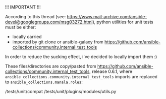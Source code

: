 !!! IMPORTANT !!!

According to this thread (see: https://www.mail-archive.com/ansible-devel@googlegroups.com/msg03272.html),
python utilities for unit tests must be either:
- locally carried
- imported by git clone or ansible-galaxy from https://github.com/ansible-collections/community.internal_test_tools

In order to reduce the sucking effect, i've decided to locally import them :)

These files/directories are copy/pasted from https://github.com/ansible-collections/community.internal_test_tools,
release 0.6.1, where `ansible_collections.community.internal_test_tools` imports are replaced to `ansible_collections.manala.roles`:

/tests/unit/compat
/tests/unit/plugins/modules/utils.py
 
